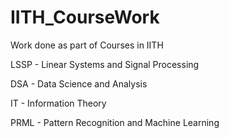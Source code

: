 # IITH_CourseWork
Work done as part of Courses in IITH

LSSP - Linear Systems and Signal Processing

DSA - Data Science and Analysis

IT - Information Theory

PRML - Pattern Recognition and Machine Learning
